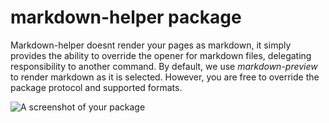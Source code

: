# markdown-helper package

Markdown-helper doesnt render your pages as markdown, it simply provides the ability to override the opener for markdown files, delegating responsibility to another command. By default, we use *markdown-preview* to render markdown as it is selected. However, you are free to override the package protocol and supported formats.

![A screenshot of your package](https://f.cloud.github.com/assets/69169/2290250/c35d867a-a017-11e3-86be-cd7c5bf3ff9b.gif)
